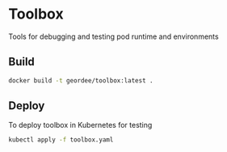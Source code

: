 # Toolbox

Tools for debugging and testing pod runtime and environments

## Build

```bash
docker build -t geordee/toolbox:latest .
```

## Deploy

To deploy toolbox in Kubernetes for testing

```bash
kubectl apply -f toolbox.yaml
```
